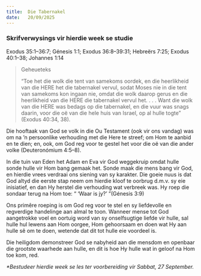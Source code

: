 ```yaml
---
title:  Die Tabernakel
date:   20/09/2025
---
```


### Skrifverwysings vir hierdie week se studie

Exodus 35:1–36:7; Génesis 1:1; Exodus 36:8–39:31; Hebreërs 7:25; Exodus 40:1–38; Johannes 1:14

> <p>Geheueteks</p>
> “Toe het die wolk die tent van samekoms oordek, en die heerlikheid van die HERE het die tabernakel vervul, sodat Moses nie in die tent van samekoms kon ingaan nie, omdat die wolk daarop gerus en die heerlikheid van die HERE die tabernakel vervul het. . . . Want die wolk van die HERE was bedags op die tabernakel, en die vuur was snags daarin, voor die oë van die hele huis van Israel, op al hulle togte” (Exodus 40:34, 38).

Die hooftaak van God se volk in die Ou Testament (ook vir ons vandag) was om na ’n persoonlike verhouding met die Here te streef; om Hom te aanbid en te dien; en, ook, om God reg voor te gestel het voor die oë van die ander volke (Deuteronómium 4:5–8).

In die tuin van Eden het Adam en Eva vir God weggekruip omdat hulle sonde hulle vir Hom bang gemaak het. Sonde maak die mens bang vir God, en hierdie vrees verdraai ons siening van sy karakter. Die goeie nuus is dat God altyd die eerste stap neem om hierdie kloof te oorbrug d.m.v. sy eie inisiatief, en dan Hy herstel die verhouding wat verbreek was. Hy roep die sondaar terug na Hom toe: “ ‘Waar is jy?’ ”(Génesis 3:9)

Ons primêre roeping is om God reg voor te stel en sy liefdevolle en regverdige handelinge aan almal te toon. Wanneer mense tot God aangetrokke voel en oortuig word van sy onselfsugtige liefde vir hulle, sal hulle hul lewens aan Hom oorgee, Hom gehoorsaam en doen wat Hy aan hulle sê om te doen, wetende dat dit tot hulle eie voordeel is.

Die heiligdom demonstreer God se nabyheid aan die mensdom en openbaar die grootste waarhede aan hulle, en dit is hoe Hy hulle wat in geloof na Hom toe kom, red.

_*Bestudeer hierdie week se les ter voorbereiding vir Sabbat, 27 September._